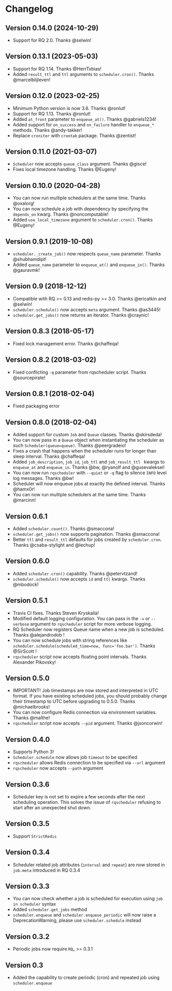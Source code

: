 # Changelog

## Version 0.14.0 (2024-10-29)
* Support for RQ 2.0. Thanks @selwin!

## Version 0.13.1 (2023-05-03)
* Support for RQ 1.14. Thanks @HerrTxbias!
* Added `result_ttl` and `ttl` arguments to `scheduler.cron()`. Thanks @marcelblijleven!

## Version 0.12.0 (2023-02-25)
* Minimum Python version is now 3.6. Thanks @ronlut!
* Support for RQ 1.13. Thanks @ronlut!
* Added `at_front` parameter to `enqueue_at()`. Thanks @gabriels1234!
* Added support for `on_success` and `on_failure` handler to `enqueue_*` methods. Thanks @andy-takker!
* Replace `croniter` with `crontab` package. Thanks @zentist!

## Version 0.11.0 (2021-03-07)
* `Scheduler` now accepts `queue_class` argument. Thanks @gisce!
* Fixes local timezone handling. Thanks @Eugeny!

## Version 0.10.0 (2020-04-28)
* You can now run multiple schedulers at the same time. Thanks @oxalorg!
* You can now schedule a job with dependency by specifying the `depends_on` kwarg. Thanks @noncomputable!
* Added `use_local_timezone` argument to `scheduler.cron()`. Thanks @Eugeny!

## Version 0.9.1 (2019-10-08)
* `scheduler._create_job()` now respects `queue_name` parameter. Thanks @shubhamdipt!
* Added `queue_name` parameter to `enqueue_at()` and `enqueue_in()`. Thanks @gauravmk!

## Version 0.9 (2018-12-12)
* Compatible with RQ >= 0.13 and redis-py >= 3.0. Thanks @ericatkin and @selwin!
* `scheduler.schedule()` now accepts `meta` argument. Thanks @as3445!
* `scheduler.get_jobs()` now returns an iterator. Thanks @craynic!

## Version 0.8.3 (2018-05-17)
* Fixed lock management error. Thanks @chaffeqa!

## Version 0.8.2 (2018-03-02)
* Fixed conflicting `-q` parameter from rqscheduler script. Thanks @sourcepirate!

## Version 0.8.1 (2018-02-04)
* Fixed packaging error

## Version 0.8.0 (2018-02-04)
* Added support for custom `Job` and `Queue` classes. Thanks @skirsdeda!
* You can now pass in a `Queue` object when instantiating the scheduler as such `Scheduler(queue=queue)`. Thanks @peergradeio!
* Fixes a crash that happens when the scheduler runs for longer than sleep interval. Thanks @chaffeqa!
* Added `job_description`, `job_id`, `job_ttl` and `job_result_ttl ` kwargs to `enqueue_at` and `enqueue_in`. Thanks @bw, @ryanolf and @gusevaleksei!
* You can now run `rqscheduler` with `--quiet` or `-q` flag to silence `INFO` level log messages. Thanks @bw!
* Scheduler will now enqueue jobs at exactly the defined interval. Thanks @hamx0r!
* You can now run multiple schedulers at the same time. Thanks @marcinn!


## Version 0.6.1
* Added `scheduler.count()`. Thanks @smaccona!
* `scheduler.get_jobs()` now supports pagination. Thanks @smaccona!
* Better `ttl` and `result_ttl` defaults for jobs created by `scheduler.cron`. Thanks @csaba-stylight and @lechup!


## Version 0.6.0
* Added `scheduler.cron()` capability. Thanks @petervtzand!
* `scheduler.schedule()` now accepts `id` and `ttl` kwargs. Thanks @mbodock!


## Version 0.5.1
* Travis CI fixes. Thanks Steven Kryskalla!
* Modified default logging configuration. You can pass in the `-v` or `--verbose` argument
  to `rqscheduler` script for more verbose logging.
* RQ Scheduler now registers Queue name when a new job is scheduled. Thanks @alejandrodob !
* You can now schedule jobs with string references like `scheduler.schedule(scheduled_time=now, func='foo.bar')`.
  Thanks @SirScott !
* `rqscheduler` script now accepts floating point intervals. Thanks Alexander Pikovsky!


## Version 0.5.0
* IMPORTANT! Job timestamps are now stored and interpreted in UTC format.
  If you have existing scheduled jobs, you should probably change their timestamp
  to UTC before upgrading to 0.5.0. Thanks @michaelbrooks!
* You can now configure Redis connection via environment variables. Thanks @malthe!
* `rqscheduler` script now accepts `--pid` argument. Thanks @jsoncorwin!


## Version 0.4.0
* Supports Python 3!
* `Scheduler.schedule` now allows job `timeout` to be specified
* `rqscheduler` allows Redis connection to be specified via `--url` argument
* `rqscheduler` now accepts `--path` argument


## Version 0.3.6
* Scheduler key is not set to expire a few seconds after the next scheduling
  operation. This solves the issue of `rqscheduler` refusing to start after
  an unexpected shut down.

## Version 0.3.5
* Support `StrictRedis`


## Version 0.3.4
* Scheduler related job attributes (`interval` and `repeat`) are now stored
  in `job.meta` introduced in RQ 0.3.4


## Version 0.3.3
* You can now check whether a job is scheduled for execution using
  `job in scheduler` syntax
* Added `scheduler.get_jobs` method
* `scheduler.enqueue` and `scheduler.enqueue_periodic` will now raise a
  DeprecationWarning, please use `scheduler.schedule` instead

## Version 0.3.2
* Periodic jobs now require `RQ`_ >= 0.3.1

## Version 0.3
* Added the capability to create periodic (cron) and repeated job using `scheduler.enqueue`
